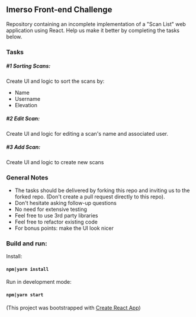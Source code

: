 ## Imerso Front-end Challenge

Repository containing an incomplete implementation of a "Scan List" web application using React. Help us make it better by completing the tasks below.


### Tasks

##### #1 Sorting Scans:
Create UI and logic to sort the scans by:

- Name
- Username
- Elevation

##### #2 Edit Scan:
Create UI and logic for editing a scan's name and associated user.

##### #3 Add Scan:
Create UI and logic to create new scans

### General Notes

- The tasks should be delivered by forking this repo and inviting us to the forked repo. (Don't create a pull request directly to this repo).
- Don't hesitate asking follow-up questions
- No need for extensive testing
- Feel free to use 3rd party libraries
- Feel free to refactor existing code
- For bonus points: make the UI look nicer


### Build and run:

Install:
#### `npm|yarn install`

Run in development mode:
#### `npm|yarn start `


(This project was bootstrapped with [Create React App](https://github.com/facebook/create-react-app))

